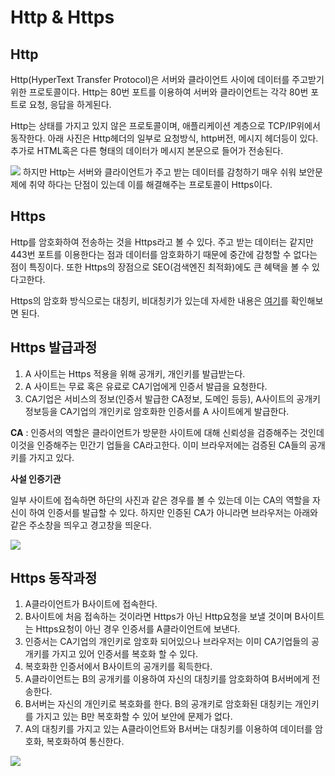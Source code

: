 # Http & Https

## Http

Http(HyperText Transfer Protocol)은 서버와 클라이언트 사이에 데이터를 주고받기 위한 프로토콜이다. Http는 80번 포트를 이용하여 서버와 클라이언트는 각각 80번 포트로 요청, 응답을 하게된다.

Http는 상태를 가지고 있지 않은 프로토콜이며, 애플리케이션 계층으로 TCP/IP위에서 동작한다. 아래 사진은 Http헤더의 일부로 요청방식, http버전, 메시지 헤더등이 있다. 추가로 HTML혹은 다른 형태의 데이터가 메시지 본문으로 들어가 전송된다. 


<img src= "https://img1.daumcdn.net/thumb/R1280x0/?scode=mtistory2&fname=https%3A%2F%2Fblog.kakaocdn.net%2Fdn%2FbkdJ4Q%2FbtqK6AXLEtC%2FjBZzMuJBWzdLYmqILo5Ri1%2Fimg.png"/>
하지만 Http는 서버와 클라이언트가 주고 받는 데이터를 감청하기 매우 쉬워 보안문제에 취약 하다는 단점이 있는데 이를 해결해주는 프로토콜이 Https이다.

## Https

Http를 암호화하여 전송하는 것을 Https라고 볼 수 있다. 주고 받는 데이터는 같지만 443번 포트를 이용한다는 점과 데이터를 암호화하기 때문에 중간에 감청할 수 없다는 점이 특징이다. 또한 Https의 장점으로 SEO(검색엔진 최적화)에도 큰 혜택을 볼 수 있다고한다. 

Https의 암호화 방식으로는 대칭키, 비대칭키가 있는데 자세한 내용은 [여기](https://github.com/tommysgit/TIL/blob/6aad2584bc3718ca7b149f175a27bc6b44927941/Network/%EB%8C%80%EC%B9%AD%ED%82%A4%20&%20%EB%B9%84%EB%8C%80%EC%B9%AD%ED%82%A4%20d567c8466dc14588b1ae1fa26bc0cc1f.md)를 확인해보면 된다.

## Https 발급과정

1. A 사이트는 Https 적용을 위해 공개키, 개인키를 발급받는다.
2. A 사이트는 무료 혹은 유료로 CA기업에게 인증서 발급을 요청한다.
3. CA기업은 서비스의 정보(인증서 발급한 CA정보, 도메인 등등), A사이트의 공개키 정보등을 CA기업의 개인키로 암호화한 인증서를 A 사이트에게 발급한다.

**CA** : 인증서의 역할은 클라이언트가 방문한 사이트에 대해 신뢰성을 검증해주는 것인데 이것을 인증해주는 민간기 업들을 CA라고한다. 이미 브라우저에는 검증된 CA들의 공개키를 가지고 있다.

**사설 인증기관**

일부 사이트에 접속하면 하단의 사진과 같은 경우를 볼 수 있는데 이는 CA의 역할을 자신이 하여 인증서를 발급할 수 있다. 하지만 인증된 CA가 아니라면 브라우저는 아래와 같은 주소창을 띄우고 경고창을 띄운다.


<img src= "https://s3.ap-northeast-2.amazonaws.com/opentutorials-user-file/module/228/1536.gif"/>

## Https 동작과정

1. A클라이언트가 B사이트에 접속한다.
2. B사이트에 처음 접속하는 것이라면 Https가 아닌 Http요청을 보낼 것이며 B사이트는 Https요청이 아닌 경우 인증서를 A클라이언트에 보낸다.
3. 인증서는 CA기업의 개인키로 암호화 되어있으나 브라우저는 이미 CA기업들의 공개키를 가지고 있어 인증서를 복호화 할 수 있다.
4. 복호화한 인증서에서 B사이트의 공개키를 획득한다.
5. A클라이언트는 B의 공개키를 이용하여 자신의 대칭키를 암호화하여 B서버에게 전송한다.
6. B서버는 자신의 개인키로 복호화를 한다. B의 공개키로 암호화된 대칭키는 개인키를 가지고 있는 B만 복호화할 수 있어 보안에 문제가 없다.
7. A의 대칭키를 가지고 있는 A클라이언트와 B서버는 대칭키를 이용하여 데이터를 암호화, 복호화하여 통신한다.
<img src= "https://img1.daumcdn.net/thumb/R1280x0/?scode=mtistory2&fname=https%3A%2F%2Fblog.kakaocdn.net%2Fdn%2FcCodLU%2FbtrqRZnoOFq%2Fe6kFHjADoVby70466Jkq51%2Fimg.png"/>
